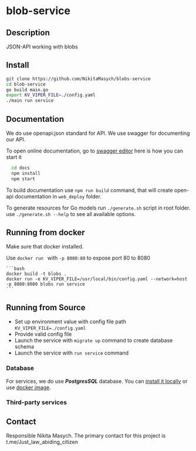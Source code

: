 # blob-service

## Description

JSON-API working with blobs

## Install

  ```bash
  git clone https://github.com/NikitaMasych/blobs-service
  cd blob-service
  go build main.go
  export KV_VIPER_FILE=./config.yaml
  ./main run service
  ```

## Documentation

We do use openapi:json standard for API. We use swagger for documenting our API.

To open online documentation, go to [swagger editor](http://localhost:8080/swagger-editor/) here is how you can start it
```bash
  cd docs
  npm install
  npm start
```
To build documentation use `npm run build` command,
that will create open-api documentation in `web_deploy` folder.

To generate resources for Go models run `./generate.sh` script in root folder.
use `./generate.sh --help` to see all available options.


## Running from docker 
  
Make sure that docker installed.

Use `docker run ` with `-p 8080:80` to expose port 80 to 8080


    ```bash
    docker build -t blobs .
    docker run -e KV_VIPER_FILE=/usr/local/bin/config.yaml --network=host -p 8080:8080 blobs run service
    ```

## Running from Source

* Set up environment value with config file path `KV_VIPER_FILE=./config.yaml`
* Provide valid config file
* Launch the service with `migrate up` command to create database schema
* Launch the service with `run service` command


### Database
For services, we do use ***PostgresSQL*** database. 
You can [install it locally](https://www.postgresql.org/download/) or use [docker image](https://hub.docker.com/_/postgres/).


### Third-party services


## Contact

Responsible Nikita Masych.
The primary contact for this project is t.me/Just_law_abiding_citizen
